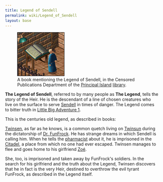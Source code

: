 ```yaml
---
title: Legend of Sendell
permalink: wiki/Legend_of_Sendell
layout: base
---
```


<figure>
<img src="assets/thumbs/legend_of_sendell.gif"
title="A book mentioning the Legend of Sendell, in the Censored Publications Department of the Principal Island library." />
<figcaption>A book mentioning the Legend of Sendell, in the Censored
Publications Department of the <a href="Principal_Island"
title="wikilink">Principal Island</a> <a href="library"
title="wikilink">library</a>.</figcaption>
</figure>

**The Legend of Sendell**, referred to by many people as **The Legend**,
tells the story of the Heir. He is the descendant of a line of chosen
creatures who live on the surface to serve [Sendell](Sendell "wikilink")
in times of danger. The Legend comes to bitter truth in [Little Big
Adventure 1](Little_Big_Adventure_1 "wikilink").

This is the centuries old legend, as described in books:

[Twinsen](Twinsen "wikilink"), as far as he knows, is a common quetch
living on [Twinsun](Twinsun "wikilink") during the dictatorship of [Dr.
FunFrock](Dr._FunFrock "wikilink"). He has strange dreams in which
Sendell is calling him. When he tells the
[pharmacist](pharmacist_(quetch) "wikilink") about it, he is imprisoned
in the [Citadel](Citadel "wikilink"), a place from which no one had ever
escaped. Twinsen manages to flee and goes home to his girlfriend
[Zoé](Zoé "wikilink").

She, too, is imprisoned and taken away by FunFrock's soldiers. In the
search for his girlfriend and the truth about the Legend, Twinsen
discovers that he in fact is the very Heir, destined to overthrow the
evil tyrant FunFrock, as described in the Legend itself.
